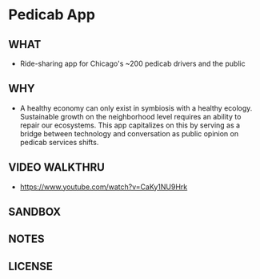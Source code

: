 # Pedicab App

## WHAT

* Ride-sharing app for Chicago's ~200 pedicab drivers and the public

## WHY

* A healthy economy can only exist in symbiosis with a healthy ecology. Sustainable growth on the neighborhood level requires an ability to repair our ecosystems.  This app capitalizes on this by serving as a bridge between technology and conversation as public opinion on pedicab services shifts. 

## VIDEO WALKTHRU

* https://www.youtube.com/watch?v=CaKy1NU9Hrk

## SANDBOX

## NOTES

## LICENSE
